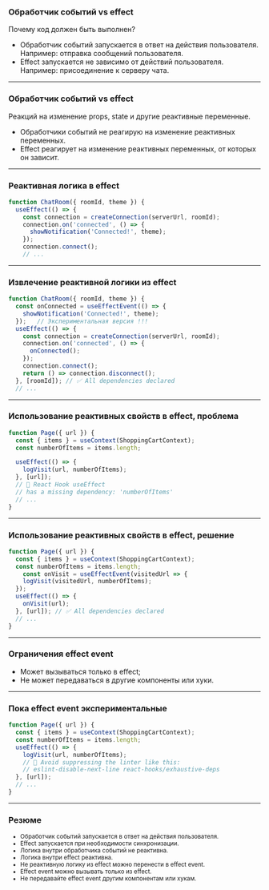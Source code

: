 ### Обработчик событий vs effect

Почему код должен быть выполнен?

- Обработчик событий запускается в ответ на действия пользователя. Например: отправка сообщений пользователя.
- Effect запускается не зависимо от действий пользователя. Например: присоединение к серверу чата.

---

### Обработчик событий vs effect

Реакций на изменение props, state и другие реактивные переменные.

- Обработчики событий не реагирую на изменение реактивных переменных.
- Effect реагирует на изменение реактивных переменных, от которых он зависит.

---

### Реактивная логика в effect

```typescript
function ChatRoom({ roomId, theme }) {
  useEffect(() => {
    const connection = createConnection(serverUrl, roomId);
    connection.on('connected', () => {
      showNotification('Connected!', theme);
    });
    connection.connect();
    // ...
```

---

### Извлечение реактивной логики из effect

```typescript
function ChatRoom({ roomId, theme }) {
  const onConnected = useEffectEvent(() => {
    showNotification('Connected!', theme);
  });   // Экспериментальная версия !!!
  useEffect(() => {
    const connection = createConnection(serverUrl, roomId);
    connection.on('connected', () => {
      onConnected();
    });
    connection.connect();
    return () => connection.disconnect();
  }, [roomId]); // ✅ All dependencies declared
  // ...
```

---

### Использование реактивных свойств в effect, проблема

```typescript
function Page({ url }) {
  const { items } = useContext(ShoppingCartContext);
  const numberOfItems = items.length;

  useEffect(() => {
    logVisit(url, numberOfItems);
  }, [url]); 
  // 🔴 React Hook useEffect 
  // has a missing dependency: 'numberOfItems'
  // ...
}
```

---

### Использование реактивных свойств в effect, решение

```typescript
function Page({ url }) {
  const { items } = useContext(ShoppingCartContext);
  const numberOfItems = items.length;
    const onVisit = useEffectEvent(visitedUrl => {
    logVisit(visitedUrl, numberOfItems);
  });
  useEffect(() => {
    onVisit(url);
  }, [url]); // ✅ All dependencies declared
  // ...
}
```

---

### Ограничения effect event

- Может вызываться только в effect;
- Не может передаваться в другие компоненты или хуки.

---

### Пока effect event экспериментальные

```typescript
function Page({ url }) {
  const { items } = useContext(ShoppingCartContext);
  const numberOfItems = items.length;
  useEffect(() => {
    logVisit(url, numberOfItems);
    // 🔴 Avoid suppressing the linter like this:
    // eslint-disable-next-line react-hooks/exhaustive-deps
  }, [url]);
  // ...
}
```


---

### Резюме

<small><ul>
<li>Обработчик событий запускается в ответ на действия пользователя.</li>
<li>Effect запускается при необходимости синхронизации.</li>
<li>Логика внутри обработчика событий не реактивна.</li>
<li>Логика внутри effect реактивна.</li>
<li>Не реактивную логику из effect можно перенести в effect event.</li>
<li>Effect event можно вызывать только из effect.</li>
<li>Не передавайте effect event другим компонентам или хукам.</li>
<ul><small>